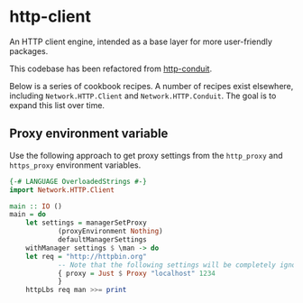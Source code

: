 http-client
===========

An HTTP client engine, intended as a base layer for more user-friendly packages.

This codebase has been refactored from [http-conduit](http://www.stackage.org/package/http-conduit).

Below is a series of cookbook recipes. A number of recipes exist elsewhere,
including `Network.HTTP.Client` and `Network.HTTP.Conduit`. The goal is to
expand this list over time.

## Proxy environment variable

Use the following approach to get proxy settings from the `http_proxy` and
`https_proxy` environment variables.

```haskell
{-# LANGUAGE OverloadedStrings #-}
import Network.HTTP.Client

main :: IO ()
main = do
    let settings = managerSetProxy
            (proxyEnvironment Nothing)
            defaultManagerSettings
    withManager settings $ \man -> do
    let req = "http://httpbin.org"
            -- Note that the following settings will be completely ignored.
            { proxy = Just $ Proxy "localhost" 1234
            }
    httpLbs req man >>= print
```

